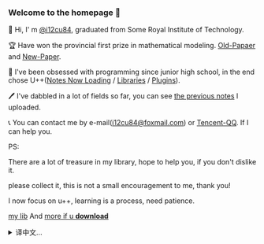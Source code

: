 ### Welcome to the homepage 👋

👋 Hi, I' m [@i12cu84](https://github.com/i12cu84), graduated from Some Royal Institute of Technology.

🏆 Have won the provincial first prize in mathematical modeling. [Old-Papaer](https://github.com/i12cu84/Mathematical-Modeling-Python) and [New-Paper](https://github.com/i12cu84/Financial-Credit-Analysis-Graduation-Project-Python).

🎯 I've been obsessed with programming since junior high school, in the end chose U++([Notes Now Loading](https://github.com/i12cu84/Unreal_Engine_Develop_Notes) / [Libraries](https://github.com/i12cu84/Blueprint-Function-Libraries-from-mine) / [Plugins](https://github.com/i12cu84/Add-Tag-plugins-for-Unreal-Engine-Cpp)).

🖊️ I've dabbled in a lot of fields so far, you can see [the previous notes](https://github.com/i12cu84/I12cu84-Learn-Notes) I uploaded.

📞 You can contact me by e-mail(i12cu84@foxmail.com) or [Tencent-QQ](https://wpa.qq.com/msgrd?v=3&uin=631061931&site=qq&menu=yes&jumpflag=1). If I can help you.

PS:

There are a lot of treasure in my library, hope to help you, if you don't dislike it.

please collect it, this is not a small encouragement to me, thank you!

I now focus on u++, learning is a process, need patience.

[my lib](https://github.com/i12cu84?tab=repositories) And [more if u **download**](https://github.com/i12cu84/i12cu84) 
<details>
<summary>译中文...</summary>
<pre><code>

👋大家好，我是[@i12cu84](https://github.com/i12cu84)，毕业于某所理工院校。

🏆获省区级数学建模一等奖，这是[旧论文](https://github.com/i12cu84/Mathematical-Modeling-Python)和[新论文](https://github.com/i12cu84/Financial-Credit-Analysis-Graduation-Project-Python)。

🎯我从初中开始就接触了编程，现在选择了U++([这是目前持续更新的笔记](https://github.com/i12cu84/Unreal_Engine_Develop_Notes) / [UE的蓝图函数库](https://github.com/i12cu84/Blueprint-Function-Libraries-from-mine) / [UE的插件](https://github.com/i12cu84/Add-Tag-plugins-for-Unreal-Engine-Cpp))。

🖊️到目前为止，我涉猎了很多领域，你可以看到我[以前的笔记](https://github.com/i12cu84/I12cu84-Learn-Notes)。

📞您可以通过电子邮件(i12cu84@foxmail.com)或[腾讯qq](https://wpa.qq.com/msgrd?v=3&uin=631061931&site=qq&menu=yes&jumpflag=1)与我联系。如果我能帮你。

另，我的库中有很多宝藏，希望对你有所帮助，如果你不介意的话请点一个Star，这是对我不小的鼓励，谢谢!

我目前专注于C++，学习是一个过程，需要耐心。

[我的库](https://github.com/i12cu84?tab=repositories)和[想了解更多请下载](https://github.com/i12cu84/i12cu84)
</code></pre>
</details>

<!--

-> later homepage

### Welcome to the homepage 👋

👋 Hi, I' m @i12cu84(I want to see you ate for ... :> ). Real name is yuran, from China WenZhou, live in ChengDu now.

📚 Graduated from the Mathematics Department of CC Royal University of Technology in 2022.

🏆 Have won the provincial first prize in mathematical modeling. Energy is limited, so stop here...

🔍️ About me ...

🎯 I've been obsessed with programming since junior high school, in the end chose U++(Unreal Engine and C++)

🖊️ I've dabbled in a lot of fields so far, you can see the previous notes I uploaded, well organized and not maintaining it.

🤗 By now, I've covered a lot of languages (including but not limited to c++,python,matlab,lua,Unity-C#,java,R,u++,html,css,markdwon,latex and more)

🤔 Due to mathematics background, also know some other fields (graphics,networks,systems,shader,data structures and algorithms,numerical analysis and more)

🤫 Can't chew too much. I don't think I'm that good. Learning is a long process.

🤭 Of course ...

🎮 I used to be an unknown professional gamer, it was an unforgettable time for me....

💻 After retirement mainly play Honor of Kings[Country area]. Even though I'm getting worse, but that doesn't stop me from having pleasure.

🤝 I accept all technical support and communication, and don't forget to invite me to play games!

📞 You can contact me by e-mail: i12cu84@foxmail.com. If I can help you.

P.S.-1: There are a lot of treasure in my library, oh, I hope to help you, if you don't dislike it, please collect it, this is not a small encouragement to me, thank you!

P.S.0: My English is not very good. I'm sorry that most of my notes are in Chinese. If possible, I will try to express some key content in English.

P.S.1: I'm focusing on U++ right now and probably won't delve into anything else, but I can get up to speed quickly and love to learn.

P.S.2: MBTI is an ISFJ, wish I knew you.

-->
